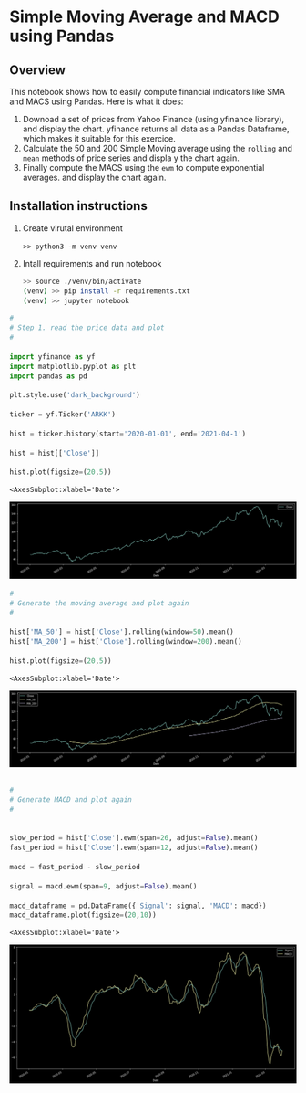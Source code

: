 # Simple Moving Average and MACD using Pandas

## Overview

This notebook shows how to easily compute financial indicators like SMA and MACS using Pandas. Here is what it does:

1. Downoad a set of prices from Yahoo Finance (using yfinance library), and display the chart. yfinance returns all data as a Pandas Dataframe, which makes it suitable for this exercice.
2. Calculate the 50 and 200 Simple Moving average using the `rolling` and `mean` methods of price series and displa y the chart again.
3. Finally compute the MACS using the `ewm` to compute exponential averages. and display the chart again.

## Installation instructions   

1. Create virutal environment
    
    `>> python3 -m venv venv`
    
   
2. Intall requirements and run notebook
    ```sh
    >> source ./venv/bin/activate
    (venv) >> pip install -r requirements.txt
    (venv) >> jupyter notebook
    ```


```python
#
# Step 1. read the price data and plot
#

import yfinance as yf
import matplotlib.pyplot as plt
import pandas as pd

plt.style.use('dark_background')

ticker = yf.Ticker('ARKK')

hist = ticker.history(start='2020-01-01', end='2021-04-1')

hist = hist[['Close']]

hist.plot(figsize=(20,5))
```




    <AxesSubplot:xlabel='Date'>




    
![png](doc/output_1_1.png)
    



```python
#
# Generate the moving average and plot again
#

hist['MA_50'] = hist['Close'].rolling(window=50).mean()
hist['MA_200'] = hist['Close'].rolling(window=200).mean()
    
hist.plot(figsize=(20,5))
```




    <AxesSubplot:xlabel='Date'>




    
![png](doc/output_2_1.png)
    



```python

```


```python
#
# Generate MACD and plot again
#


slow_period = hist['Close'].ewm(span=26, adjust=False).mean()
fast_period = hist['Close'].ewm(span=12, adjust=False).mean()

macd = fast_period - slow_period

signal = macd.ewm(span=9, adjust=False).mean()

macd_dataframe = pd.DataFrame({'Signal': signal, 'MACD': macd})
macd_dataframe.plot(figsize=(20,10))
```




    <AxesSubplot:xlabel='Date'>




    
![png](doc/output_4_1.png)
    



```python

```
